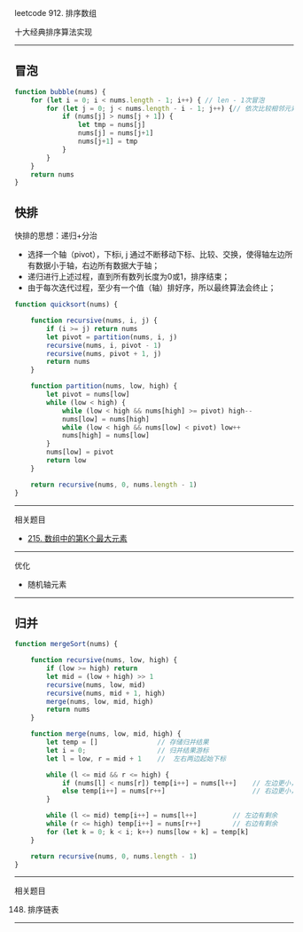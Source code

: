 leetcode 912. 排序数组

十大经典排序算法实现

---

## 冒泡

```javascript
function bubble(nums) {
    for (let i = 0; i < nums.length - 1; i++) { // len - 1次冒泡
        for (let j = 0; j < nums.length - i - 1; j++) {// 依次比较相邻元素，进行冒泡，比较区间[0,len - 1 - i]
            if (nums[j] > nums[j + 1]) {
                let tmp = nums[j]
                nums[j] = nums[j+1]
                nums[j+1] = tmp
            }
        }
    }
    return nums
}
```

## 快排

快排的思想：递归+分治

- 选择一个轴（pivot），下标i, j
	通过不断移动下标、比较、交换，使得轴左边所有数据小于轴，右边所有数据大于轴；
- 递归进行上述过程，直到所有数列长度为0或1，排序结束；
- 由于每次迭代过程，至少有一个值（轴）排好序，所以最终算法会终止；

```javascript
function quicksort(nums) {

    function recursive(nums, i, j) {
        if (i >= j) return nums
        let pivot = partition(nums, i, j)
        recursive(nums, i, pivot - 1)
        recursive(nums, pivot + 1, j)
        return nums
    }

    function partition(nums, low, high) {
        let pivot = nums[low]
        while (low < high) {
            while (low < high && nums[high] >= pivot) high--
            nums[low] = nums[high]
            while (low < high && nums[low] < pivot) low++
            nums[high] = nums[low]
        }
        nums[low] = pivot
        return low
    }

    return recursive(nums, 0, nums.length - 1)
}
```

---

相关题目

- [215. 数组中的第K个最大元素](https://leetcode-cn.com/problems/kth-largest-element-in-an-array/submissions/)

---

优化

- 随机轴元素

---

## 归并

```javascript
function mergeSort(nums) {

    function recursive(nums, low, high) {
        if (low >= high) return
        let mid = (low + high) >> 1
        recursive(nums, low, mid)
        recursive(nums, mid + 1, high)
        merge(nums, low, mid, high)
        return nums
    }

    function merge(nums, low, mid, high) {
        let temp = []               // 存储归并结果
        let i = 0;                  // 归并结果游标
        let l = low, r = mid + 1    //  左右两边起始下标

        while (l <= mid && r <= high) {
            if (nums[l] < nums[r]) temp[i++] = nums[l++]    // 左边更小，移动左边下标
            else temp[i++] = nums[r++]                      // 右边更小，移动右边下标
        }

        while (l <= mid) temp[i++] = nums[l++]         // 左边有剩余
        while (r <= high) temp[i++] = nums[r++]        // 右边有剩余
        for (let k = 0; k < i; k++) nums[low + k] = temp[k]
    }

    return recursive(nums, 0, nums.length - 1)
}
```


---

相关题目

148. 排序链表

---





